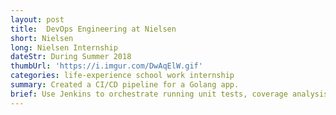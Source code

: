 ```yaml
---
layout: post
title:  DevOps Engineering at Nielsen
short: Nielsen
long: Nielsen Internship
dateStr: During Summer 2018
thumbUrl: 'https://i.imgur.com/DwAqElW.gif'
categories: life-experience school work internship
summary: Created a CI/CD pipeline for a Golang app.
brief: Use Jenkins to orchestrate running unit tests, coverage analysis, build binaries, containerize the application, running functional tests and regression tests, and finally create release & deploy to Kubernetes.
---
```

